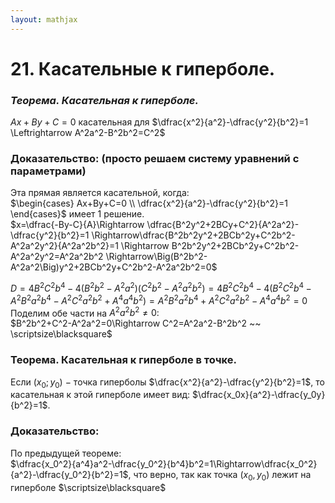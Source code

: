 ```yaml
---  
layout: mathjax  
---  
```

  
# 21. Касательные к гиперболе.  
  
### *Теорема. Касательная к гиперболе.*  
$Ax+By+C=0$ касательная для $\dfrac{x^2}{a^2}-\dfrac{y^2}{b^2}=1  
\Leftrightarrow A^2a^2-B^2b^2=C^2$  
  
### Доказательство: (просто решаем систему уравнений с параметрами)  
Эта прямая является касательной, когда:  
$\begin{cases}  
Ax+By+C=0  
\\  
\dfrac{x^2}{a^2}-\dfrac{y^2}{b^2}=1  
\end{cases}$ имеет 1 решение.  
$x=\dfrac{-By-C}{A}\Rightarrow \dfrac{B^2y^2+2BCy+C^2}{A^2a^2}-\dfrac{y^2}{b^2}=1  
\Rightarrow\dfrac{B^2b^2y^2+2BCb^2y+C^2b^2-A^2a^2y^2}{A^2a^2b^2}=1  
\Rightarrow B^2b^2y^2+2BCb^2y+C^2b^2-A^2a^2y^2=A^2a^2b^2  
\Rightarrow\Big(B^2b^2-A^2a^2\Big)y^2+2BCb^2y+C^2b^2-A^2a^2b^2=0$  
  
$D=4B^2C^2b^4-4(B^2b^2-A^2a^2)(C^2b^2-A^2a^2b^2)  
=4B^2C^2b^4-4(B^2C^2b^4-A^2B^2a^2b^4-A^2C^2a^2b^2+A^4a^4b^2)=  
A^2B^2a^2b^4+A^2C^2a^2b^2-A^4a^4b^2=0$  
Поделим обе части на $A^2a^2b^2\ne0$:  
$B^2b^2+C^2-A^2a^2=0\Rightarrow C^2=A^2a^2-B^2b^2 ~~ \scriptsize\blacksquare$  
  
### Теорема. Касательная к гиперболе в точке.  
Если $(x_0;y_0)~-~$точка гиперболы $\dfrac{x^2}{a^2}-\dfrac{y^2}{b^2}=1$, то  
касательная к этой гиперболе имеет вид: $\dfrac{x_0x}{a^2}-\dfrac{y_0y}{b^2}=1$.  
  
### Доказательство:  
По предыдущей теореме:  
$\dfrac{x_0^2}{a^4}a^2-\dfrac{y_0^2}{b^4}b^2=1\Rightarrow\dfrac{x_0^2}{a^2}-\dfrac{y_0^2}{b^2}=1$, что верно, так как точка $(x_0, y_0)$ лежит на гиперболе  $\scriptsize\blacksquare$  
